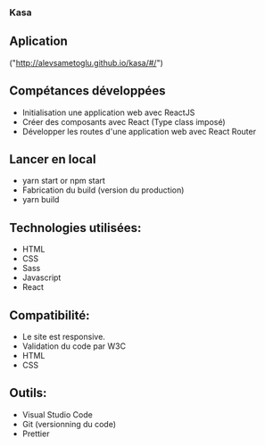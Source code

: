 ### Kasa

## Aplication

("http://alevsametoglu.github.io/kasa/#/")

## Compétances développées

- Initialisation une application web avec ReactJS
- Créer des composants avec React (Type class imposé)
- Développer les routes d'une application web avec React Router

## Lancer en local

- yarn start or npm start
- Fabrication du build (version du production)
- yarn build

## Technologies utilisées:

- HTML
- CSS
- Sass
- Javascript
- React

## Compatibilité:

- Le site est responsive.
- Validation du code par W3C
- HTML
- CSS

## Outils:

- Visual Studio Code
- Git (versionning du code)
- Prettier
